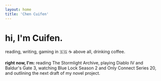 ```yaml
---
layout: home
title: 'Chen Cuifen'
---
```


# hi, I'm Cuifen.

reading, writing, gaming in 🇸🇬 ☕ above all, drinking coffee.

**right now, I'm:** reading The Stormlight Archive, playing Diablo IV and Baldur's Gate 3, watching Blue Lock Season 2 and Only Connect Series 20, and outlining the next draft of my novel project.
